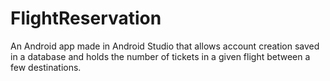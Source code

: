 # FlightReservation
An Android app made in Android Studio that allows account creation saved in a database and holds the number of tickets in a given flight between a few destinations. 

